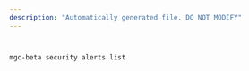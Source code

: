 ```yaml
---
description: "Automatically generated file. DO NOT MODIFY"
---
```


```bash


mgc-beta security alerts list

```